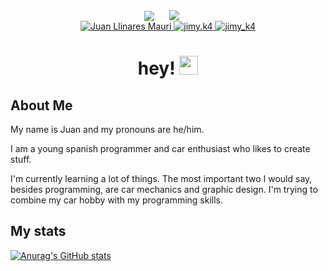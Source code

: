 <div id="header" style="text-align: center;">
    <div style="display: inline-block; vertical-align: bottom; margin-right: 20px;">
        <img src="https://media.giphy.com/media/v1.Y2lkPTc5MGI3NjExc3E1em9zbWYweTJxaHFhdnRoNmdlMTZ2YjlzeTdjYWR0ZmJsbXk3eSZlcD12MV9zdGlja2Vyc19zZWFyY2gmY3Q9cw/ALoUj8oDtCVd6eMKPU/giphy.gif" style="max-height: 200px;">
    </div>
    <div style="display: inline-block; vertical-align: top; margin-right: 20px;">
        <img src="https://media.giphy.com/media/K77lWFobBeX5xcLsdp/giphy.gif?cid=790b7611mpmwrvlnskc2hvjeivfi2mypxl8utqmxbuvfsmcg&ep=v1_stickers_search&rid=giphy.gif&ct=s" style="max-height: 200px;">
    </div>
</div>

<div id="badges" align="center">
  <a href="https://www.linkedin.com/in/juan-llinares-mauri/">
    <img src="https://img.shields.io/badge/LinkedIn-blue?style=for-the-badge&logo=linkedin&logoColor=white" alt="Juan Llinares Mauri"/>
  </a>
  <a href="https://www.instagram.com/jimy.k4">
    <img src="https://img.shields.io/badge/Instagram-pink?style=for-the-badge&logo=instagram&logoColor=white" alt="jimy.k4"/>
  </a>
  <a href="https://www.twitter.com/jimy_k4">
    <img src="https://img.shields.io/badge/X-black?style=for-the-badge&logo=X&logoColor=white" alt="jimy_k4"/>
  </a>
</div>

<div style="text-align: center;">
    <img src="https://komarev.com/ghpvc/?username=jlm109-ua&style=flat-square&color=blue" alt="">
</div>

<h1 align="center">
  hey!
  <img src="https://media.giphy.com/media/hvRJCLFzcasrR4ia7z/giphy.gif" width="30px"/>
</h1>

## About Me

My name is Juan and my pronouns are he/him.

I am a young spanish programmer and car enthusiast who likes to create stuff.

I'm currently learning a lot of things. The most important two I would say, besides programming, are car mechanics and graphic design. I'm trying to combine my car hobby with my programming skills.

## My stats

[![Anurag's GitHub stats](https://github-readme-stats.vercel.app/api?username=jlm109-ua&show_icons=true&theme=dark)](https://github.com/anuraghazra/github-readme-stats)
